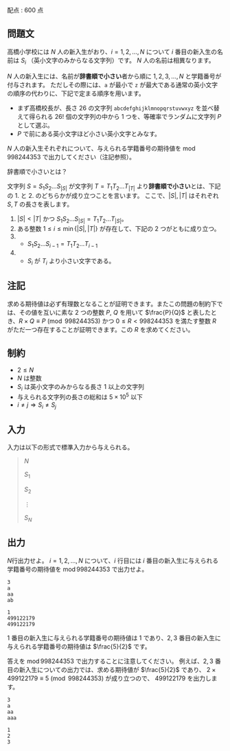 配点 : $600$ 点

## 問題文

高橋小学校には $N$ 人の新入生がおり、$i = 1, 2, \ldots, N$ について $i$ 番目の新入生の名前は $S_i$ （英小文字のみからなる文字列）です。
$N$ 人の名前は相異なります。

$N$ 人の新入生には、名前が**辞書順で小さい**者から順に $1, 2, 3, \ldots, N$ と学籍番号が付与されます。
ただしその際には、`a` が最小で `z` が最大である通常の英小文字の順序の代わりに、下記で定まる順序を用います。

- まず高橋校長が、長さ $26$ の文字列 `abcdefghijklmnopqrstuvwxyz` を並べ替えて得られる $26!$ 個の文字列の中から $1$ つを、等確率でランダムに文字列 $P$ として選ぶ。
- $P$ で前にある英小文字ほど小さい英小文字とみなす。

$N$ 人の新入生それぞれについて、与えられる学籍番号の期待値を $\mathrm{mod}\, 998244353$ で出力してください（注記参照）。

 辞書順で小さいとは？

文字列 $S = S_1S_2\ldots S_{|S|}$ が文字列 $T = T_1T_2\ldots T_{|T|}$ より**辞書順で小さい**とは、下記の 1. と 2. のどちらかが成り立つことを言います。
ここで、$|S|, |T|$ はそれぞれ $S, T$ の長さを表します。

1. $|S| \lt |T|$ かつ $S_1S_2\ldots S_{|S|} = T_1T_2\ldots T_{|S|}$。
2. ある整数 $1 \leq i \leq \min\lbrace |S|, |T| \rbrace$ が存在して、下記の $2$ つがともに成り立つ。
1.    - $S_1S_2\ldots S_{i-1} = T_1T_2\ldots T_{i-1}$
2.    - $S_i$ が $T_i$ より小さい文字である。

## 注記

求める期待値は必ず有理数となることが証明できます。またこの問題の制約下では、その値を互いに素な $2$ つの整数 $P$, $Q$ を用いて $\frac{P}{Q}$ と表したとき、$R \times Q \equiv P\pmod{998244353}$ かつ $0 \leq R \lt 998244353$ を満たす整数 $R$ がただ一つ存在することが証明できます。この $R$ を求めてください。

## 制約

- $2 \leq N$
- $N$ は整数
- $S_i$ は英小文字のみからなる長さ $1$ 以上の文字列
- 与えられる文字列の長さの総和は $5 \times 10^5$ 以下
- $i \neq j \Rightarrow S_i \neq S_j$

## 入力

入力は以下の形式で標準入力から与えられる。

> $N$
> 
> $S_1$
> 
> $S_2$
> 
> $\vdots$
> 
> $S_N$

## 出力

$N$行出力せよ。
$i = 1, 2, \ldots, N$ について、$i$ 行目には $i$ 番目の新入生に与えられる学籍番号の期待値を $\mathrm{mod}\, 998244353$ で出力せよ。

```input1
3
a
aa
ab
```

```output1
1
499122179
499122179
```

$1$ 番目の新入生に与えられる学籍番号の期待値は $1$ であり、$2, 3$ 番目の新入生に与えられる学籍番号の期待値は $\frac{5}{2}$ です。

答えを $\mathrm{mod}\, 998244353$ で出力することに注意してください。
例えば、$2, 3$ 番目の新入生についての出力では、求める期待値が $\frac{5}{2}$ であり、
$2 \times 499122179 \equiv 5\pmod{998244353}$ が成り立つので、
$499122179$ を出力します。

```input2
3
a
aa
aaa
```

```output2
1
2
3
```